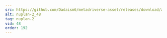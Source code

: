 ```yaml
---
src: https://github.com/Dadaism6/metadriverse-asset/releases/download/assetsv1.0.2/nuplan-2_48.mp4
alt: nuplan-2_48
tag: nuplan-2
vid: 48
order: 192
---
```


